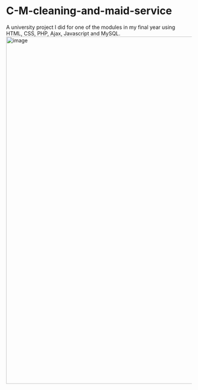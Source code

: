 # C-M-cleaning-and-maid-service
A university project I did for one of the modules in my final year using HTML, CSS, PHP, Ajax, Javascript and MySQL.
<img width="943" alt="image" src="https://user-images.githubusercontent.com/73326367/182624868-d0308495-2bc0-427b-8cd7-c409fa855972.png">
